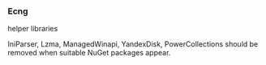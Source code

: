 ### Ecng

helper libraries

IniParser, Lzma, ManagedWinapi, YandexDisk, PowerCollections should be removed when suitable NuGet packages appear.